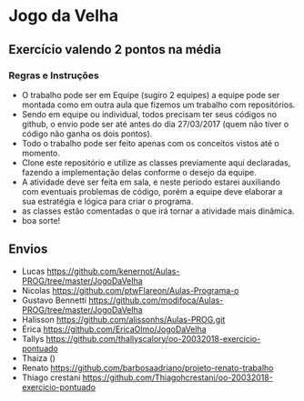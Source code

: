 # Jogo da Velha
## Exercício valendo 2 pontos na média
### Regras e Instruções
- O trabalho pode ser em Equipe (sugiro 2 equipes) a equipe pode ser montada como em outra aula que fizemos um trabalho com repositórios.
- Sendo em equipe ou individual, todos precisam ter seus códigos no github, o envio pode ser até antes do dia 27/03/2017 (quem não tiver o código não ganha os dois pontos).
- Todo o trabalho pode ser feito apenas com os conceitos vistos até o momento.
- Clone este repositório e utilize as classes previamente aqui declaradas, fazendo a implementação delas conforme o desejo da equipe.
- A atividade deve ser feita em sala, e neste período estarei auxiliando com eventuais problemas de código, porém a equipe deve elaborar a sua estratégia e lógica para criar o programa.
- as classes estão comentadas o que irá tornar a atividade mais dinâmica.
- boa sorte!
## Envios
- Lucas https://github.com/kenernot/Aulas-PROG/tree/master/JogoDaVelha
- Nicolas https://github.com/ptwFlareon/Aulas-Programa-o
- Gustavo Bennetti https://github.com/modifoca/Aulas-PROG/tree/master/JogoDaVelha
- Halisson https://github.com/alissonhs/Aulas-PROG.git
- Érica https://github.com/EricaOlmo/JogoDaVelha
- Tallys https://github.com/thallyscalory/oo-20032018-exercicio-pontuado
- Thaiza ()
- Renato https://github.com/barbosaadriano/projeto-renato-trabalho
- Thiago crestani https://github.com/Thiagohcrestani/oo-20032018-exercicio-pontuado
